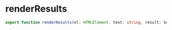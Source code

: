 # renderResults

```ts
export function renderResults(el: HTMLElement, text: string, result: SearchResult, offset?: number): void;
```


